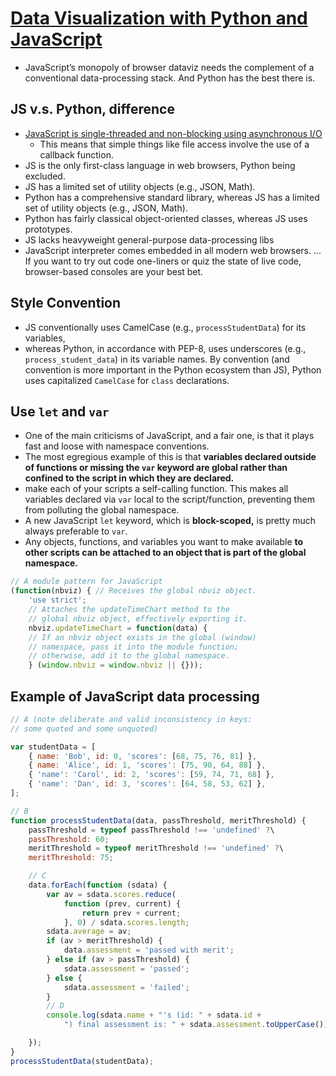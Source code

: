 
# [Data Visualization with Python and JavaScript](https://www.oreilly.com/library/view/data-visualization-with/9781098111861/)


- JavaScript’s monopoly of browser dataviz needs the complement of a conventional data-processing stack. And Python has the best there is.


## JS v.s. Python, difference

- [JavaScript is single-threaded and non-blocking using asynchronous I/O](https://stackoverflow.com/questions/14795145/how-the-single-threaded-non-blocking-io-model-works-in-node-js)
  - This means that simple things like file access involve the use of a callback function.
- JS is the only first-class language in web browsers, Python being excluded.
- JS has a limited set of utility objects (e.g., JSON, Math).
- Python has a comprehensive standard library, whereas JS has a limited set of utility objects (e.g., JSON, Math).
- Python has fairly classical object-oriented classes, whereas JS uses prototypes.
- JS lacks heavyweight general-purpose data-processing libs
- JavaScript interpreter comes embedded in all modern web browsers. ... If you want to try out code one-liners or quiz the state of live code, browser-based consoles are your best bet.

## Style Convention

- JS conventionally uses CamelCase (e.g., `processStudentData`) for its variables,
- whereas Python, in accordance with PEP-8, uses underscores (e.g., `process_student_data`) in its variable names. By convention (and convention is more important in the Python ecosystem than JS), Python uses capitalized `CamelCase` for `class` declarations.


## Use `let` and `var`

- One of the main criticisms of JavaScript, and a fair one, is that it plays fast and loose with namespace conventions. 
- The most egregious example of this is that **variables declared outside of functions or missing the `var` keyword are global rather than confined to the script in which they are declared.**
- make each of your scripts a self-calling function. This makes all variables declared via `var` local to the script/function, preventing them from polluting the global namespace.
- A new JavaScript `let` keyword, which is **block-scoped,** is pretty much always preferable to `var`.
- Any objects, functions, and variables you want to make available **to other scripts can be attached to an object that is part of the global namespace.**

```javascript
// A module pattern for JavaScript
(function(nbviz) { // Receives the global nbviz object.
    'use strict';
    // Attaches the updateTimeChart method to the
    // global nbviz object, effectively exporting it.
    nbviz.updateTimeChart = function(data) {
    // If an nbviz object exists in the global (window)
    // namespace, pass it into the module function;
    // otherwise, add it to the global namespace.
    } (window.nbviz = window.nbviz || {}));
```

## Example of JavaScript data processing

```javascript
// A (note deliberate and valid inconsistency in keys:
// some quoted and some unquoted)

var studentData = [
    { name: 'Bob', id: 0, 'scores': [68, 75, 76, 81] },
    { name: 'Alice', id: 1, 'scores': [75, 90, 64, 88] },
    { 'name': 'Carol', id: 2, 'scores': [59, 74, 71, 68] },
    { 'name': 'Dan', id: 3, 'scores': [64, 58, 53, 62] },
];

// B
function processStudentData(data, passThreshold, meritThreshold) {
    passThreshold = typeof passThreshold !== 'undefined' ?\
    passThreshold: 60;
    meritThreshold = typeof meritThreshold !== 'undefined' ?\
    meritThreshold: 75;

    // C
    data.forEach(function (sdata) {
        var av = sdata.scores.reduce(
            function (prev, current) {
                return prev + current;
            }, 0) / sdata.scores.length;
        sdata.average = av;
        if (av > meritThreshold) {
            data.assessment = 'passed with merit';
        } else if (av > passThreshold) {
            sdata.assessment = 'passed';
        } else {
            sdata.assessment = 'failed';
        }
        // D
        console.log(sdata.name + "'s (id: " + sdata.id +
            ") final assessment is: " + sdata.assessment.toUpperCase());

    });
}
processStudentData(studentData);
```